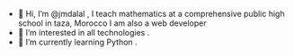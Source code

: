 - 👋 Hi, I’m @jmdalal , I teach mathematics at a comprehensive public high school in taza, Morocco I am also a web developer
- 👀 I’m interested in all  technologies .
- 🌱 I’m currently learning Python . 
<!---
jmdalal/jmdalal is a ✨ special ✨ repository because its `README.md` (this file) appears on your GitHub profile.
You can click the Preview link to take a look at your changes.
--->
